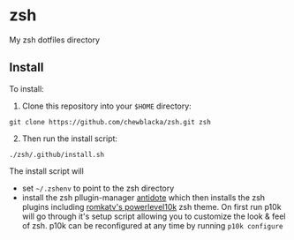 # zsh
My zsh dotfiles directory

## Install
To install:
1. Clone this repository into your `$HOME` directory:
```Sh
git clone https://github.com/chewblacka/zsh.git zsh
```
2. Then run the install script:
```Sh
./zsh/.github/install.sh
```
The install script will
- set `~/.zshenv` to point to the zsh directory
- install the zsh pllugin-manager [antidote](https://getantidote.github.io/)
which then installs the zsh plugins including 
[romkatv's powerlevel10k](https://github.com/romkatv/powerlevel10k) zsh theme.
On first run p10k will go through it's setup script allowing you to customize the look & feel of zsh.
p10k can be reconfigured at any time by running `p10k configure`

